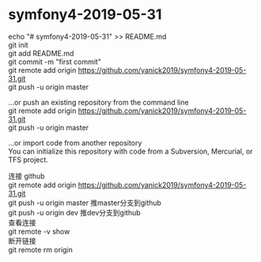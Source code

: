 # symfony4-2019-05-31


 echo "# symfony4-2019-05-31" >> README.md    
git init  
git add README.md  
git commit -m "first commit"  
git remote add origin https://github.com/yanick2019/symfony4-2019-05-31.git  
git push -u origin master  


…or push an existing repository from the command line  
git remote add origin https://github.com/yanick2019/symfony4-2019-05-31.git  
git push -u origin master  
  
  
  
…or import code from another repository  
You can initialize this repository with code from a Subversion, Mercurial, or TFS project.  


连接 github  
	git remote add origin https://github.com/yanick2019/symfony4-2019-05-31.git     
	git push -u origin master 推master分支到github  
	git push -u origin dev 推dev分支到github  
查看连接  
	git remote -v show  
断开链接  
	git remote rm origin  
